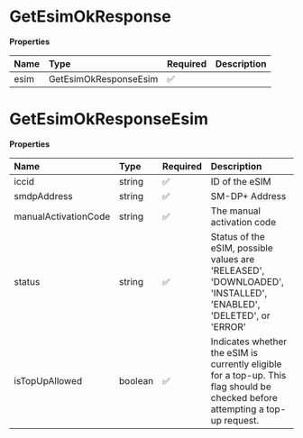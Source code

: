 # GetEsimOkResponse

**Properties**

| Name | Type                  | Required | Description |
| :--- | :-------------------- | :------- | :---------- |
| esim | GetEsimOkResponseEsim | ✅       |             |

# GetEsimOkResponseEsim

**Properties**

| Name                 | Type    | Required | Description                                                                                                                    |
| :------------------- | :------ | :------- | :----------------------------------------------------------------------------------------------------------------------------- |
| iccid                | string  | ✅       | ID of the eSIM                                                                                                                 |
| smdpAddress          | string  | ✅       | SM-DP+ Address                                                                                                                 |
| manualActivationCode | string  | ✅       | The manual activation code                                                                                                     |
| status               | string  | ✅       | Status of the eSIM, possible values are 'RELEASED', 'DOWNLOADED', 'INSTALLED', 'ENABLED', 'DELETED', or 'ERROR'                |
| isTopUpAllowed       | boolean | ✅       | Indicates whether the eSIM is currently eligible for a top-up. This flag should be checked before attempting a top-up request. |
